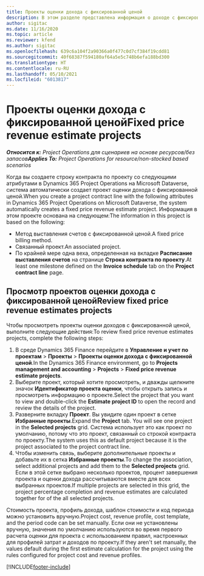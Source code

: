 ```yaml
---
title: Проекты оценки дохода с фиксированной ценой
description: В этом разделе представлена информация о доходе с фиксированной ценой в проектах.
author: sigitac
ms.date: 11/16/2020
ms.topic: article
ms.reviewer: kfend
ms.author: sigitac
ms.openlocfilehash: 639c6a104f2a90366a0f477c0d7cf384f19cdd81
ms.sourcegitcommit: 40f68387f594180af64a5e5c748b6efa188bd300
ms.translationtype: HT
ms.contentlocale: ru-RU
ms.lasthandoff: 05/10/2021
ms.locfileid: "6013817"
---
```

# <a name="fixed-price-revenue-estimate-projects"></a><span data-ttu-id="c3cc3-103">Проекты оценки дохода с фиксированной ценой</span><span class="sxs-lookup"><span data-stu-id="c3cc3-103">Fixed price revenue estimate projects</span></span> 

<span data-ttu-id="c3cc3-104">_**Относится к:** Project Operations для сценариев на основе ресурсов/без запасов_</span><span class="sxs-lookup"><span data-stu-id="c3cc3-104">_**Applies To:** Project Operations for resource/non-stocked based scenarios_</span></span>

<span data-ttu-id="c3cc3-105">Когда вы создаете строку контракта по проекту со следующими атрибутами в Dynamics 365 Project Operations на Microsoft Dataverse, система автоматически создает проект оценки дохода с фиксированной ценой.</span><span class="sxs-lookup"><span data-stu-id="c3cc3-105">When you create a project contract line with the following attributes in Dynamics 365 Project Operations on Microsoft Dataverse, the system automatically creates a fixed price revenue estimate project.</span></span> <span data-ttu-id="c3cc3-106">Информация в этом проекте основана на следующем:</span><span class="sxs-lookup"><span data-stu-id="c3cc3-106">The information in this project is based on the following:</span></span>

  - <span data-ttu-id="c3cc3-107">Метод выставления счетов с фиксированной ценой.</span><span class="sxs-lookup"><span data-stu-id="c3cc3-107">A fixed price billing method.</span></span>
  - <span data-ttu-id="c3cc3-108">Связанный проект.</span><span class="sxs-lookup"><span data-stu-id="c3cc3-108">An associated project.</span></span>
  - <span data-ttu-id="c3cc3-109">По крайней мере одна веха, определенная на вкладке **Расписание выставления счетов** на странице **Строка контракта по проекту**.</span><span class="sxs-lookup"><span data-stu-id="c3cc3-109">At least one milestone defined on the **Invoice schedule** tab on the **Project contract line** page.</span></span>

## <a name="review-fixed-price-revenue-estimates-projects"></a><span data-ttu-id="c3cc3-110">Просмотр проектов оценки дохода с фиксированной ценой</span><span class="sxs-lookup"><span data-stu-id="c3cc3-110">Review fixed price revenue estimates projects</span></span>
<span data-ttu-id="c3cc3-111">Чтобы просмотреть проекты оценки доходов с фиксированной ценой, выполните следующие действия:</span><span class="sxs-lookup"><span data-stu-id="c3cc3-111">To review fixed price revenue estimates projects, complete the following steps:</span></span>

1. <span data-ttu-id="c3cc3-112">В среде Dynamics 365 Finance перейдите в **Управление и учет по проектам** > **Проекты** > **Проекты оценки дохода с фиксированной ценой**.</span><span class="sxs-lookup"><span data-stu-id="c3cc3-112">In the Dynamics 365 Finance environment, go to **Projects management and accounting** > **Projects** > **Fixed price revenue estimate projects**.</span></span>
2. <span data-ttu-id="c3cc3-113">Выберите проект, который хотите просмотреть, и дважды щелкните значок **Идентификатор проекта оценки**, чтобы открыть запись и просмотреть информацию о проекте.</span><span class="sxs-lookup"><span data-stu-id="c3cc3-113">Select the project that you want to view and double-click the **Estimate project ID** to open the record and review the details of the project.</span></span>
3. <span data-ttu-id="c3cc3-114">Разверните вкладку **Проект**. Вы увидите один проект в сетке **Избранные проекты**.</span><span class="sxs-lookup"><span data-stu-id="c3cc3-114">Expand the **Project** tab. You will see one project in the **Selected projects** grid.</span></span> <span data-ttu-id="c3cc3-115">Система использует это как проект по умолчанию, потому что это проект, связанный со строкой контракта по проекту.</span><span class="sxs-lookup"><span data-stu-id="c3cc3-115">The system uses this as default project because it is the project associated to the project contract line.</span></span> 
4. <span data-ttu-id="c3cc3-116">Чтобы изменить связь, выберите дополнительные проекты и добавьте их в сетка **Избранные проекты**.</span><span class="sxs-lookup"><span data-stu-id="c3cc3-116">To change the association, select additional projects and add them to the **Selected projects** grid.</span></span> <span data-ttu-id="c3cc3-117">Если в этой сетке выбрано несколько проектов, процент завершения проекта и оценки дохода рассчитываются вместе для всех выбранных проектов.</span><span class="sxs-lookup"><span data-stu-id="c3cc3-117">If multiple projects are selected in this grid, the project percentage completion and revenue estimates are calculated together for of the all selected projects.</span></span>

  <span data-ttu-id="c3cc3-118">Стоимость проекта, профиль дохода, шаблон стоимости и код периода можно установить вручную.</span><span class="sxs-lookup"><span data-stu-id="c3cc3-118">Project cost, revenue profile, cost template, and the period code can be set manually.</span></span> <span data-ttu-id="c3cc3-119">Если они не установлены вручную, значения по умолчанию используются во время первого расчета оценки для проекта с использованием правил, настроенных для профилей затрат и доходов по проекту.</span><span class="sxs-lookup"><span data-stu-id="c3cc3-119">If they aren't set manually, the values default during the first estimate calculation for the project using the rules configured for project cost and revenue profiles.</span></span>



[!INCLUDE[footer-include](../includes/footer-banner.md)]